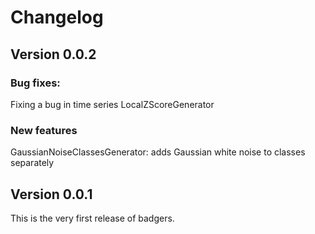 # Changelog

## Version 0.0.2

### Bug fixes:

Fixing a bug in time series LocalZScoreGenerator

### New features

GaussianNoiseClassesGenerator: adds Gaussian white noise to classes separately

## Version 0.0.1

This is the very first release of badgers.